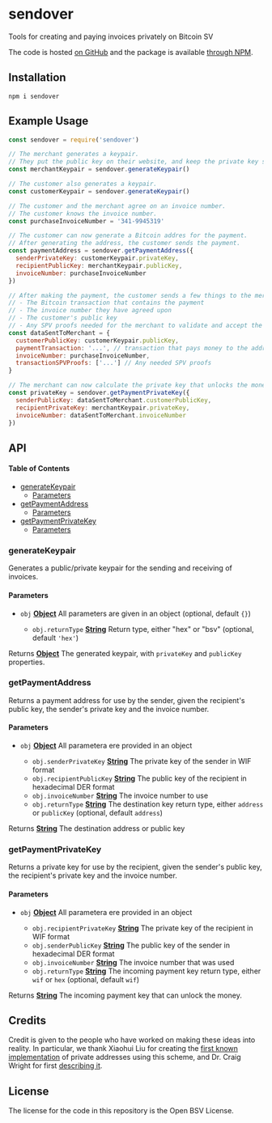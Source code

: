 # sendover

Tools for creating and paying invoices privately on Bitcoin SV

The code is hosted [on GitHub](https://github.com/p2ppsr/sendover) and the package is available [through NPM](https://www.npmjs.com/package/sendover).

## Installation

    npm i sendover

## Example Usage

```js
const sendover = require('sendover')

// The merchant generates a keypair.
// They put the public key on their website, and keep the private key secret.
const merchantKeypair = sendover.generateKeypair()

// The customer also generates a keypair.
const customerKeypair = sendover.generateKeypair()

// The customer and the merchant agree on an invoice number.
// The customer knows the invoice number.
const purchaseInvoiceNumber = '341-9945319'

// The customer can now generate a Bitcoin addres for the payment.
// After generating the address, the customer sends the payment.
const paymentAddress = sendover.getPaymentAddress({
  senderPrivateKey: customerKeypair.privateKey,
  recipientPublicKey: merchantKeypair.publicKey,
  invoiceNumber: purchaseInvoiceNumber
})

// After making the payment, the customer sends a few things to the merchant.
// - The Bitcoin transaction that contains the payment
// - The invoice number they have agreed upon
// - The customer's public key
// - Any SPV proofs needed for the merchant to validate and accept the transaction
const dataSentToMerchant = {
  customerPublicKey: customerKeypair.publicKey,
  paymentTransaction: '...', // transaction that pays money to the address
  invoiceNumber: purchaseInvoiceNumber,
  transactionSPVProofs: ['...'] // Any needed SPV proofs
}

// The merchant can now calculate the private key that unlocks the money.
const privateKey = sendover.getPaymentPrivateKey({
  senderPublicKey: dataSentToMerchant.customerPublicKey,
  recipientPrivateKey: merchantKeypair.privateKey,
  invoiceNumber: dataSentToMerchant.invoiceNumber
})
```

## API

<!-- Generated by documentation.js. Update this documentation by updating the source code. -->

#### Table of Contents

*   [generateKeypair](#generatekeypair)
    *   [Parameters](#parameters)
*   [getPaymentAddress](#getpaymentaddress)
    *   [Parameters](#parameters-1)
*   [getPaymentPrivateKey](#getpaymentprivatekey)
    *   [Parameters](#parameters-2)

### generateKeypair

Generates a public/private keypair for the sending and receiving of invoices.

#### Parameters

*   `obj` **[Object](https://developer.mozilla.org/docs/Web/JavaScript/Reference/Global_Objects/Object)** All parameters are given in an object (optional, default `{}`)

    *   `obj.returnType` **[String](https://developer.mozilla.org/docs/Web/JavaScript/Reference/Global_Objects/String)** Return type, either "hex" or "bsv" (optional, default `'hex'`)

Returns **[Object](https://developer.mozilla.org/docs/Web/JavaScript/Reference/Global_Objects/Object)** The generated keypair, with `privateKey` and `publicKey` properties.

### getPaymentAddress

Returns a payment address for use by the sender, given the recipient's public key, the sender's private key and the invoice number.

#### Parameters

*   `obj` **[Object](https://developer.mozilla.org/docs/Web/JavaScript/Reference/Global_Objects/Object)** All parametera ere provided in an object

    *   `obj.senderPrivateKey` **[String](https://developer.mozilla.org/docs/Web/JavaScript/Reference/Global_Objects/String)** The private key of the sender in WIF format
    *   `obj.recipientPublicKey` **[String](https://developer.mozilla.org/docs/Web/JavaScript/Reference/Global_Objects/String)** The public key of the recipient in hexadecimal DER format
    *   `obj.invoiceNumber` **[String](https://developer.mozilla.org/docs/Web/JavaScript/Reference/Global_Objects/String)** The invoice number to use
    *   `obj.returnType` **[String](https://developer.mozilla.org/docs/Web/JavaScript/Reference/Global_Objects/String)** The destination key return type, either `address` or `publicKey` (optional, default `address`)

Returns **[String](https://developer.mozilla.org/docs/Web/JavaScript/Reference/Global_Objects/String)** The destination address or public key

### getPaymentPrivateKey

Returns a private key for use by the recipient, given the sender's public key, the recipient's private key and the invoice number.

#### Parameters

*   `obj` **[Object](https://developer.mozilla.org/docs/Web/JavaScript/Reference/Global_Objects/Object)** All parametera ere provided in an object

    *   `obj.recipientPrivateKey` **[String](https://developer.mozilla.org/docs/Web/JavaScript/Reference/Global_Objects/String)** The private key of the recipient in WIF format
    *   `obj.senderPublicKey` **[String](https://developer.mozilla.org/docs/Web/JavaScript/Reference/Global_Objects/String)** The public key of the sender in hexadecimal DER format
    *   `obj.invoiceNumber` **[String](https://developer.mozilla.org/docs/Web/JavaScript/Reference/Global_Objects/String)** The invoice number that was used
    *   `obj.returnType` **[String](https://developer.mozilla.org/docs/Web/JavaScript/Reference/Global_Objects/String)** The incoming payment key return type, either `wif` or `hex` (optional, default `wif`)

Returns **[String](https://developer.mozilla.org/docs/Web/JavaScript/Reference/Global_Objects/String)** The incoming payment key that can unlock the money.

## Credits

Credit is given to the people who have worked on making these ideas into reality. In particular, we thank Xiaohui Liu for creating the [first known implementation](https://gist.github.com/xhliu/9e267e23dd7c799039befda3ae6fa244) of private addresses using this scheme, and Dr. Craig Wright for first [describing it](https://craigwright.net/blog/bitcoin-blockchain-tech/offline-addressing).

## License

The license for the code in this repository is the Open BSV License.
